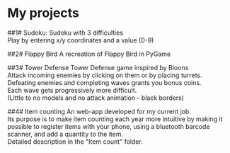 # My projects

##1# Sudoku:
Sudoku with 3 difficulties  
Play by entering x/y coordinates and a value (0-9)

##2# Flappy Bird
A recreation of Flappy Bird in PyGame

##3# Tower Defense
Tower Defense game inspired by Bloons  
Attack incoming enemies by clicking on them or by placing turrets.  
Defeating enemies and completing waves grants you bonus coins.  
Each wave gets progressively more difficult.  
(Little to no models and no attack animation - black borders)  

##4# Item counting
An web-app developed for my current job.  
Its purpose is to make item counting each year more intuitive by
making it possible to register items with your phone, using a bluetooth barcode scanner, 
and add a quantity to the item.  
Detailed description in the "Item count" folder.
